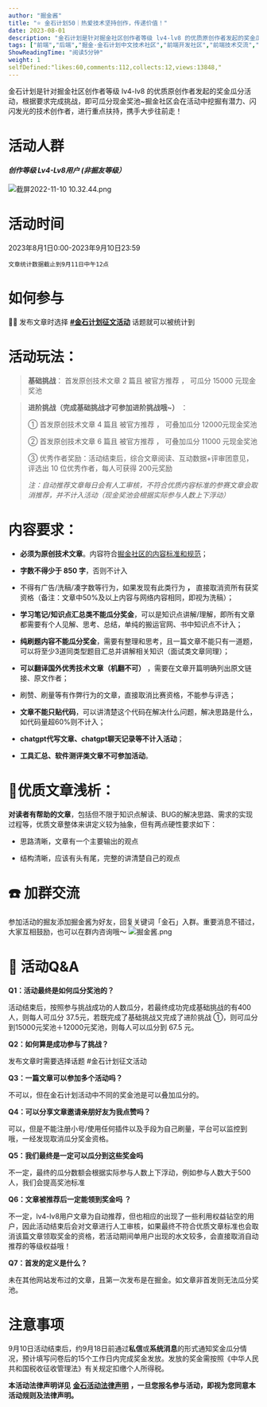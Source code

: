 ```yaml
---
author: "掘金酱"
title: "⭐️ 金石计划50｜热爱技术坚持创作，传递价值！"
date: 2023-08-01
description: "金石计划是针对掘金社区创作者等级 lv4-lv8 的优质原创作者发起的奖金瓜分活动，根据要求完成挑战，即可瓜分现金奖池~掘金社区会在活动中挖掘有潜力、闪闪发光的技术创作者，进行重点扶持，携手大步往前走"
tags: ["前端","后端","掘金·金石计划中文技术社区","前端开发社区","前端技术交流","前端框架教程","JavaScript 学习资源","CSS 技巧与最佳实践","HTML5 最新动态","前端工程师职业发展","开源前端项目","前端技术趋势"]
ShowReadingTime: "阅读5分钟"
weight: 1
selfDefined:"likes:60,comments:112,collects:12,views:13848,"
---
```

金石计划是针对掘金社区创作者等级 lv4-lv8 的优质原创作者发起的奖金瓜分活动，根据要求完成挑战，即可瓜分现金奖池~掘金社区会在活动中挖掘有潜力、闪闪发光的技术创作者，进行重点扶持，携手大步往前走！

活动人群
====

#### _**创作等级 Lv4-Lv8用户 (非掘友等级）**_

![截屏2022-11-10 10.32.44.png](/images/jueJin/01872859f4ca482.png)

活动时间
====

2023年8月1日0:00-2023年9月10日23:59

`文章统计数据截止到9月11日中午12点`

如何参与
====

💁🏻 发布文章时选择 **[#金石计划征文活动](https://juejin.cn/theme/detail/7218019389664067621?contentType=1 "https://juejin.cn/theme/detail/7218019389664067621?contentType=1")** 话题就可以被统计到

活动玩法：
=====

> **基础挑战**： 首发原创技术文章 2 篇且 被官方推荐 ， 可瓜分 15000 元现金奖池

> **进阶挑战（完成基础挑战才可参加进阶挑战哦~）** ：
> 
> ① 首发原创技术文章 4 篇且 被官方推荐 ， 可叠加瓜分 12000元现金奖池
> 
> ② 首发原创技术文章 6 篇且 被官方推荐 ， 可叠加瓜分 11000 元现金奖池
> 
> ③ 优秀作者奖励：活动结束后，综合文章阅读、互动数据+评审团意见，评选出 10 位优秀作者，每人可获得 200元奖励
> 
> _注：自动推荐文章每日会有人工审核，不符合优质内容标准的参赛文章会取消推荐，并不计入活动（现金奖池会根据实际参与人数上下浮动）_

内容要求：
=====

*   **必须为原创技术文章**。内容符合[掘金社区的内容标准和规范](https://juejin.cn/book/6844733795329900551/section/6844733795380232199 "https://juejin.cn/book/6844733795329900551/section/6844733795380232199")；

*   **字数不得少于 850 字**，否则不计入
*   不得有广告/洗稿/凑字数等行为，如果发现有此类行为 **，** 直接取消资所有获奖资格（备注：文章中50%及以上内容与网络内容相同，即视为洗稿）；

*   **学习笔记/知识点汇总类不能瓜分奖金**，可以是知识点讲解/理解，即所有文章都需要有个人见解、思考、总结，单纯的搬运官网、书中知识点不计入；

*   **纯刷题内容不能瓜分奖金**，需要有整理和思考，且一篇文章不能只有一道题，可以将至少3道同类型题目汇总并讲解相关知识（面试类文章同理）；

*   **可以翻译国外优秀技术文章（机翻不可）** ，需要在文章开篇明确列出原文链接、原文作者；

*   刷赞、刷量等有作弊行为的文章，直接取消比赛资格，不能参与评选；

*   **文章不能只贴代码**，可以讲清楚这个代码在解决什么问题，解决思路是什么，如代码量超60%则不计入；
    
*   **chatgpt代写文章、chatgpt聊天记录等不计入活动**；
    

*   **工具汇总、软件测评类文章不可参加活动**。

🎈优质文章浅析：
=========

**对读者有帮助的文章**，包括但不限于知识点解读、BUG的解决思路、需求的实现过程等，优质文章整体来讲定义较为抽象，但有两点硬性要求如下：

*   思路清晰，文章有一个主要输出的观点

*   结构清晰，应该有头有尾，完整的讲清楚自己的观点

☎️ 加群交流
=======

参加活动的掘友添加掘金酱为好友，回复关键词「金石」入群。重要消息不错过，大家互相鼓励，也可以在群内咨询哦～ ![掘金酱.png](/images/jueJin/306babc7c72e4d5.png)

👀 活动Q&A
========

**Q1：活动最终是如何瓜分奖池的？**

活动结束后，按照参与挑战成功的人数瓜分，若最终成功完成基础挑战的有400人，则每人可瓜分 37.5元，若既完成了基础挑战又完成了进阶挑战 ①，则可瓜分到15000元奖池＋12000元奖池，则每人可以瓜分到 67.5 元。

**Q2：如何算是成功参与了挑战？**

发布文章时需要选择话题 #金石计划征文活动

**Q3：一篇文章可以参加多个活动吗？**

不可以，但在金石计划活动中不同的奖金池是可以叠加瓜分的。

**Q4：可以分享文章邀请亲朋好友为我点赞吗？**

可以，但是不能注册小号/使用任何插件以及手段为自己刷量，平台可以监控到哦，一经发现取消瓜分奖金资格。

**Q5：我们最终是一定可以瓜分到这些奖金吗**

不一定，最终的瓜分数额会根据实际参与人数上下浮动，例如参与人数大于500人，我们会提高奖池标准

**Q6：文章被推荐后一定能领到奖金吗 ？**

不一定，lv4-lv8用户文章为自动推荐，但也相应的出现了一些利用权益钻空的用户，因此活动结束后会对文章进行人工审核，如果最终不符合优质文章标准也会取消该篇文章领取奖金的资格，若活动期间单用户出现的水文较多，会直接取消自动推荐的等级权益哦！

**Q7：首发的定义是什么？**

未在其他网站发布过的文章，且第一次发布是在掘金。如文章非首发则无法瓜分奖池。

注意事项
====

9月10日活动结束后，约9月18日前通过**私信**或**系统消息**的形式通知奖金瓜分情况，预计填写问卷后的15个工作日内完成奖金发放。发放的奖金需按照《中华人民共和国税收征收管理法》有关规定扣缴个人所得税。

**本活动法律声明详见** **[金石活动法律声明](https://bytedance.feishu.cn/docx/doxcnhVXY9NDHSE16nmNsGfKcte "https://bytedance.feishu.cn/docx/doxcnhVXY9NDHSE16nmNsGfKcte")** **，一旦您报名参与活动，即视为您同意本活动规则及法律声明。**